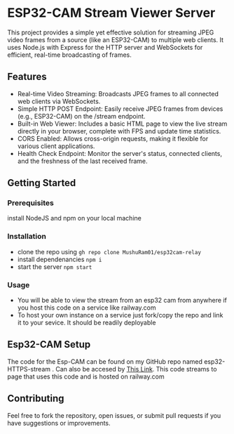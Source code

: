 # ESP32-CAM Stream Viewer Server
This project provides a simple yet effective solution for streaming JPEG video frames from a source (like an ESP32-CAM) to multiple web clients. It uses Node.js with Express for the HTTP server and WebSockets for efficient, real-time broadcasting of frames.
## Features
  - Real-time Video Streaming: Broadcasts JPEG frames to all connected web clients via WebSockets.
  - Simple HTTP POST Endpoint: Easily receive JPEG frames from devices (e.g., ESP32-CAM) on the /stream endpoint.
  - Built-in Web Viewer: Includes a basic HTML page to view the live stream directly in your browser, complete with FPS and update time statistics.
  - CORS Enabled: Allows cross-origin requests, making it flexible for various client applications.
  - Health Check Endpoint: Monitor the server's status, connected clients, and the freshness of the last received frame.

## Getting Started
### Prerequisites
install NodeJS and npm on your local machine 
### Installation 
  - clone the repo using ``` gh repo clone MushuRam01/esp32cam-relay ```
  - install dependenancies ``` npm i ```
  - start the server ``` npm start ```
  
### Usage
  - You will be able to view the stream from an esp32 cam from anywhere if you host this code on a service like railway.com
  - To host your own instance on a service just fork/copy the repo and link it to your sevice. It should be readily deployable 
## Esp32-CAM Setup
The code for the Esp-CAM can be found on my GitHub repo named esp32-HTTPS-stream . Can also be accesed by [This Link](https://github.com/MushuRam01/esp32-HTTPS-stream). This code streams to page that uses this code and is hosted on railway.com

## Contributing
Feel free to fork the repository, open issues, or submit pull requests if you have suggestions or improvements.

